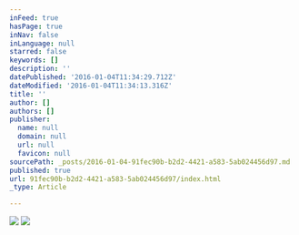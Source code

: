 ```yaml
---
inFeed: true
hasPage: true
inNav: false
inLanguage: null
starred: false
keywords: []
description: ''
datePublished: '2016-01-04T11:34:29.712Z'
dateModified: '2016-01-04T11:34:13.316Z'
title: ''
author: []
authors: []
publisher:
  name: null
  domain: null
  url: null
  favicon: null
sourcePath: _posts/2016-01-04-91fec90b-b2d2-4421-a583-5ab024456d97.md
published: true
url: 91fec90b-b2d2-4421-a583-5ab024456d97/index.html
_type: Article

---
```

![](https://the-grid-user-content.s3-us-west-2.amazonaws.com/35f8d4f8-9679-47bc-baf9-eabd1d2b4d91.jpg)
![](https://the-grid-user-content.s3-us-west-2.amazonaws.com/5f42def1-1fbd-4519-909c-3ccba7a83d85.jpg)